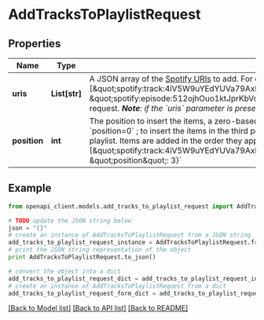 # AddTracksToPlaylistRequest


## Properties
Name | Type | Description | Notes
------------ | ------------- | ------------- | -------------
**uris** | **List[str]** | A JSON array of the [Spotify URIs](/documentation/web-api/concepts/spotify-uris-ids) to add. For example: &#x60;{\&quot;uris\&quot;: [\&quot;spotify:track:4iV5W9uYEdYUVa79Axb7Rh\&quot;,\&quot;spotify:track:1301WleyT98MSxVHPZCA6M\&quot;, \&quot;spotify:episode:512ojhOuo1ktJprKbVcKyQ\&quot;]}&#x60;&lt;br/&gt;A maximum of 100 items can be added in one request. _**Note**: if the &#x60;uris&#x60; parameter is present in the query string, any URIs listed here in the body will be ignored._  | [optional] 
**position** | **int** | The position to insert the items, a zero-based index. For example, to insert the items in the first position: &#x60;position&#x3D;0&#x60; ; to insert the items in the third position: &#x60;position&#x3D;2&#x60;. If omitted, the items will be appended to the playlist. Items are added in the order they appear in the uris array. For example: &#x60;{\&quot;uris\&quot;: [\&quot;spotify:track:4iV5W9uYEdYUVa79Axb7Rh\&quot;,\&quot;spotify:track:1301WleyT98MSxVHPZCA6M\&quot;], \&quot;position\&quot;: 3}&#x60;  | [optional] 

## Example

```python
from openapi_client.models.add_tracks_to_playlist_request import AddTracksToPlaylistRequest

# TODO update the JSON string below
json = "{}"
# create an instance of AddTracksToPlaylistRequest from a JSON string
add_tracks_to_playlist_request_instance = AddTracksToPlaylistRequest.from_json(json)
# print the JSON string representation of the object
print AddTracksToPlaylistRequest.to_json()

# convert the object into a dict
add_tracks_to_playlist_request_dict = add_tracks_to_playlist_request_instance.to_dict()
# create an instance of AddTracksToPlaylistRequest from a dict
add_tracks_to_playlist_request_form_dict = add_tracks_to_playlist_request.from_dict(add_tracks_to_playlist_request_dict)
```
[[Back to Model list]](../README.md#documentation-for-models) [[Back to API list]](../README.md#documentation-for-api-endpoints) [[Back to README]](../README.md)


